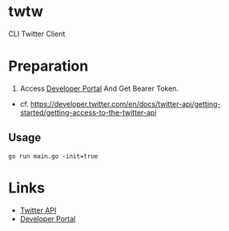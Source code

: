 # twtw
CLI Twitter Client

# Preparation
1. Access [Developer Portal](https://developer.twitter.com/en/portal/projects-and-apps) And Get Bearer Token.
  * cf. https://developer.twitter.com/en/docs/twitter-api/getting-started/getting-access-to-the-twitter-api 

## Usage
```
go run main.go -init=true
```

# Links
* [Twitter API](https://developer.twitter.com/en/docs/twitter-api)
* [Developer Portal](https://developer.twitter.com/en/portal/projects-and-apps)